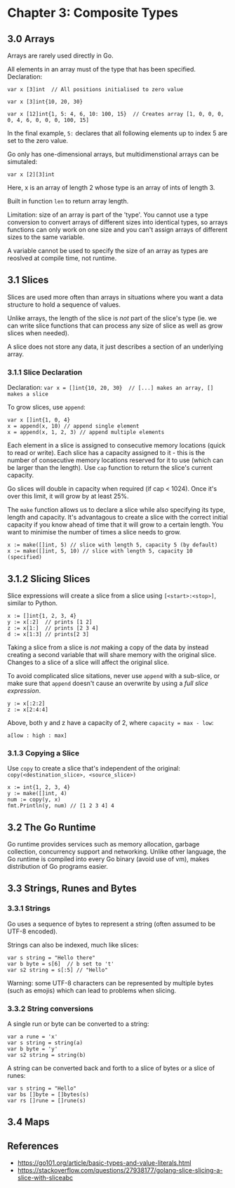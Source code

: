 # Chapter 3: Composite Types

## 3.0 Arrays

Arrays are rarely used directly in Go.

All elements in an array must of the type that has been specified. Declaration:

```
var x [3]int  // All positions initialised to zero value

var x [3]int{10, 20, 30}

var x [12]int{1, 5: 4, 6, 10: 100, 15}  // Creates array [1, 0, 0, 0, 0, 4, 6, 0, 0, 0, 100, 15]
```

In the final example, `5:` declares that all following elements up to index 5 are set to the zero value.

Go only has one-dimensional arrays, but multidimenstional arrays can be simutaled:

`var x [2][3]int`

Here, x is an array of length 2 whose type is an array of ints of length 3.

Built in function `len` to return array length.

Limitation: size of an array is part of the 'type'. You cannot use a type conversion to convert arrays of different sizes into identical types, so arrays functions can only work on one size and you can't assign arrays of different sizes to the same variable.

A variable cannot be used to specify the size of an array as types are reoslved at compile time, not runtime.

## 3.1 Slices
Slices are used more often than arrays in situations where you want a data structure to hold a sequence of values.

Unlike arrays, the length of the slice is *not* part of the slice's type (ie. we can write slice functions that can process any size of slice as well as grow slices when needed).

A slice does not store any data, it just describes a section of an underlying array.

### 3.1.1 Slice Declaration

Declaration:
`var x = []int{10, 20, 30}  // [...] makes an array, [] makes a slice`

To grow slices, use `append`:

```
var x []int{1, 0, 4}
x = append(x, 10) // append single element
x = append(x, 1, 2, 3) // append multiple elements
```

Each element in a slice is assigned to consecutive memory locations (quick to read or write). Each slice has a capacity assigned to it - this is the number of consecutive memory locations reserved for it to use (which can be larger than the length). Use `cap` function to return the slice's current capacity.

Go slices will double in capacity when required (if cap < 1024). Once it's over this limit, it will grow by at least 25%.

The `make` function allows us to declare a slice while also specifying its type, length and capacity. It's advantagous to create a slice with the correct initial capacity if you know ahead of time that it will grow to a certain length. You want to minimise the number of times a slice needs to grow.

```
x := make([]int, 5) // slice with length 5, capacity 5 (by default)
x := make([]int, 5, 10) // slice with length 5, capacity 10 (specified)
```

## 3.1.2 Slicing Slices

Slice expressions will create a slice from a slice using `[<start>:<stop>]`, similar to Python.
```
x := []int{1, 2, 3, 4}
y := x[:2]  // prints [1 2]
z := x[1:]  // prints [2 3 4]
d := x[1:3] // prints[2 3]
```

Taking a slice from a slice is _not_ making a copy of the data by instead creating a second variable that will share memory with the original slice. Changes to a slice of a slice will affect the original slice.

To avoid complicated slice sitations, never use `append` with a sub-slice, or make sure that `append` doesn't cause an overwrite by using a _full slice expression_.
```
y := x[:2:2]
z := x[2:4:4]
```

Above, both y and z have a capacity of 2, where `capacity = max - low`:

`a[low : high : max]`

### 3.1.3 Copying a Slice
Use `copy` to create a slice that's independent of the original: `copy(<destination_slice>, <source_slice>)`

```
x := int{1, 2, 3, 4}
y := make([]int, 4)
num := copy(y, x)
fmt.Println(y, num) // [1 2 3 4] 4
```

## 3.2 The Go Runtime

Go runtime provides services such as memory allocation, garbage collection, concurrency support and networking. Unlike other language, the Go runtime is compiled into every Go binary (avoid use of vm), makes distribution of Go programs easier.


## 3.3 Strings, Runes and Bytes

### 3.3.1 Strings

Go uses a sequence of bytes to represent a string (often assumed to be UTF-8 encoded).

Strings can also be indexed, much like slices:
```
var s string = "Hello there"
var b byte = s[6]  // b set to 't'
var s2 string = s[:5] // "Hello"
```

Warning: some UTF-8 characters can be represented by multiple bytes (such as emojis) which can lead to problems when slicing.

### 3.3.2 String conversions

A single run or byte can be converted to a string:

```
var a rune = 'x'
var s string = string(a)
var b byte = 'y'
var s2 string = string(b)
```

A string can be converted back and forth to a slice of bytes or a slice of runes:

```
var s string = "Hello"
var bs []byte = []bytes(s)
var rs []rune = []rune(s)
```

## 3.4 Maps



## References
- https://go101.org/article/basic-types-and-value-literals.html
- https://stackoverflow.com/questions/27938177/golang-slice-slicing-a-slice-with-sliceabc
